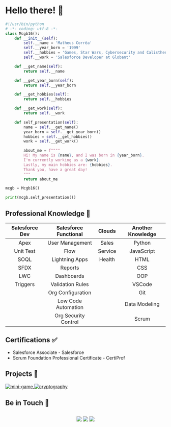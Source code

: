 # Hello there! 🌌

```python
#!/usr/bin/python
# -*- coding: utf-8 -*-
class Mcgb16():
    def __init__(self):
        self.__name = 'Matheus Corrêa'
        self.__year_born = '1999'
        self.__hobbies = 'Games, Star Wars, Cybersecurity and Calisthenics'
        self.__work = 'Salesforce Developer at Globant'

    def __get_name(self):
        return self.__name

    def __get_year_born(self):
        return self.__year_born

    def __get_hobbies(self):
        return self.__hobbies

    def __get_work(self):
        return self.__work

    def self_presentation(self):
        name = self.__get_name()
        year_born = self.__get_year_born()
        hobbies = self.__get_hobbies()
        work = self.__get_work()

        about_me = f""""
        Hi! My name is {name}, and I was born in {year_born}.
        I'm currently working as a {work}.
        Lastly, my main hobbies are: {hobbies}.
        Thank you, have a great day!
        """
        return about_me

mcgb = Mcgb16()

print(mcgb.self_presentation())

```

## Professional Knowledge 💾

| Salesforce Dev | Salesforce Functional | Clouds         | Another Knowledge |
| :------------: | :-------------------: | :------------: | :---------------: |
| Apex           | User Management       | Sales          | Python            |
| Unit Test      | Flow                  | Service        | JavaScript        |
| SOQL           | Lightning Apps        | Health         | HTML              |
| SFDX           | Reports               |                | CSS               |
| LWC            | Dashboards            |                | OOP               |
| Triggers       | Validation Rules      |                | VSCode            |
|                | Org Configuration     |                | Git               |
|                | Low Code Automation   |                | Data Modeling     |
|                | Org Security Control  |                | Scrum             |

## Certifications ✅

- Salesforce Associate - Salesforce
- Scrum Foundation Professional Certificate - CertiProf

## Projects 📼

<a href="https://github.com/mcgb16/mini-game">
  <img align="center" src="https://github-readme-stats.vercel.app/api/pin/?username=mcgb16&repo=mini-game&show_icons=true&line_height=27&title_color=6aa6f8&text_color=8a919a&icon_color=6aa6f8&bg_color=22272e" alt="mini-game" />
</a>
<a href="https://github.com/mcgb16/cryptography">
  <img align="center" src="https://github-readme-stats.vercel.app/api/pin/?username=mcgb16&repo=cryptography&show_icons=true&line_height=27&title_color=6aa6f8&text_color=8a919a&icon_color=6aa6f8&bg_color=22272e" alt="cryptography" />
</a>

## Be in Touch 📱

<div align="center" style="margin: 30px">
  <a href = "mailto:matheus.barrosc@gmail.com" target="_blank" rel="noopener noreferrer"><img src="https://img.shields.io/badge/Gmail-353535?style=for-the-badge&logo=gmail"></a>
  <a href="https://www.linkedin.com/in/matheus-correa16/" target="_blank" rel="noopener noreferrer"><img src="https://img.shields.io/badge/LinkedIn-353535?style=for-the-badge&logo=linkedin"></a>
  <a href="https://trailblazer.me/id/matcorrea16" target="_blank" rel="noopener noreferrer"><img src="https://img.shields.io/badge/Trailhead-353535?style=for-the-badge&logo=salesforce"></a>
</div>
